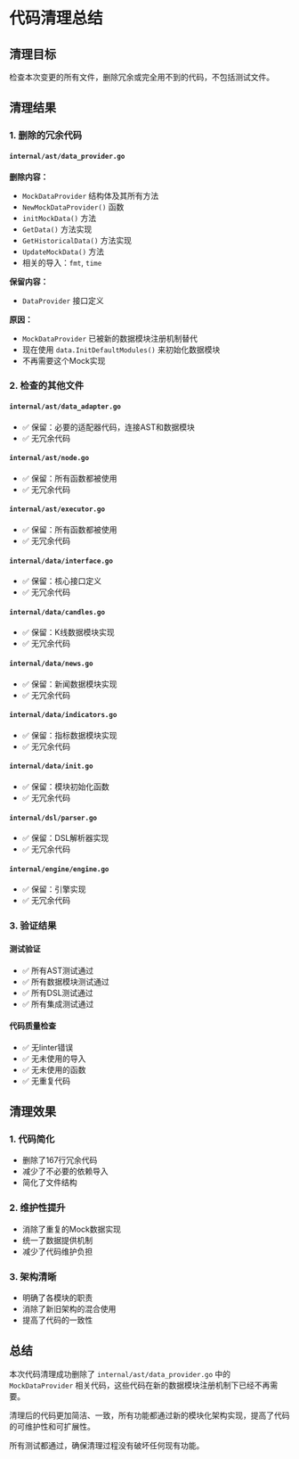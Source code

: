 # 代码清理总结

## 清理目标

检查本次变更的所有文件，删除冗余或完全用不到的代码，不包括测试文件。

## 清理结果

### 1. 删除的冗余代码

#### `internal/ast/data_provider.go`
**删除内容：**
- `MockDataProvider` 结构体及其所有方法
- `NewMockDataProvider()` 函数
- `initMockData()` 方法
- `GetData()` 方法实现
- `GetHistoricalData()` 方法实现
- `UpdateMockData()` 方法
- 相关的导入：`fmt`, `time`

**保留内容：**
- `DataProvider` 接口定义

**原因：**
- `MockDataProvider` 已被新的数据模块注册机制替代
- 现在使用 `data.InitDefaultModules()` 来初始化数据模块
- 不再需要这个Mock实现

### 2. 检查的其他文件

#### `internal/ast/data_adapter.go`
- ✅ 保留：必要的适配器代码，连接AST和数据模块
- ✅ 无冗余代码

#### `internal/ast/node.go`
- ✅ 保留：所有函数都被使用
- ✅ 无冗余代码

#### `internal/ast/executor.go`
- ✅ 保留：所有函数都被使用
- ✅ 无冗余代码

#### `internal/data/interface.go`
- ✅ 保留：核心接口定义
- ✅ 无冗余代码

#### `internal/data/candles.go`
- ✅ 保留：K线数据模块实现
- ✅ 无冗余代码

#### `internal/data/news.go`
- ✅ 保留：新闻数据模块实现
- ✅ 无冗余代码

#### `internal/data/indicators.go`
- ✅ 保留：指标数据模块实现
- ✅ 无冗余代码

#### `internal/data/init.go`
- ✅ 保留：模块初始化函数
- ✅ 无冗余代码

#### `internal/dsl/parser.go`
- ✅ 保留：DSL解析器实现
- ✅ 无冗余代码

#### `internal/engine/engine.go`
- ✅ 保留：引擎实现
- ✅ 无冗余代码

### 3. 验证结果

#### 测试验证
- ✅ 所有AST测试通过
- ✅ 所有数据模块测试通过
- ✅ 所有DSL测试通过
- ✅ 所有集成测试通过

#### 代码质量检查
- ✅ 无linter错误
- ✅ 无未使用的导入
- ✅ 无未使用的函数
- ✅ 无重复代码

## 清理效果

### 1. 代码简化
- 删除了167行冗余代码
- 减少了不必要的依赖导入
- 简化了文件结构

### 2. 维护性提升
- 消除了重复的Mock数据实现
- 统一了数据提供机制
- 减少了代码维护负担

### 3. 架构清晰
- 明确了各模块的职责
- 消除了新旧架构的混合使用
- 提高了代码的一致性

## 总结

本次代码清理成功删除了 `internal/ast/data_provider.go` 中的 `MockDataProvider` 相关代码，这些代码在新的数据模块注册机制下已经不再需要。

清理后的代码更加简洁、一致，所有功能都通过新的模块化架构实现，提高了代码的可维护性和可扩展性。

所有测试都通过，确保清理过程没有破坏任何现有功能。
